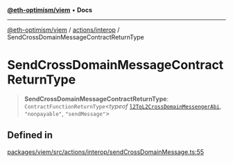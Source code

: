 [**@eth-optimism/viem**](../../../README.md) • **Docs**

***

[@eth-optimism/viem](../../../README.md) / [actions/interop](../README.md) / SendCrossDomainMessageContractReturnType

# SendCrossDomainMessageContractReturnType

> **SendCrossDomainMessageContractReturnType**: `ContractFunctionReturnType`\<*typeof* [`l2ToL2CrossDomainMessengerAbi`](../../../index/variables/l2ToL2CrossDomainMessengerAbi.md), `"nonpayable"`, `"sendMessage"`\>

## Defined in

[packages/viem/src/actions/interop/sendCrossDomainMessage.ts:55](https://github.com/ethereum-optimism/ecosystem/blob/11bb27f871c202b93ad6dc93c86c82f0c754075f/packages/viem/src/actions/interop/sendCrossDomainMessage.ts#L55)
